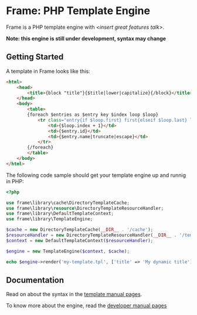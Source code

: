 # Frame: PHP Template Engine

Frame is a PHP template engine with _&lt;insert great features talk&gt;_.

__Note: this engine is still under development, syntax may change__

## Getting Started

A template in Frame looks like this:

```html
<html>
    <head>
        <title>{block "title"}{$title|lower|capitalize}{/block}</title>
    </head>
    <body>
        <table>
        {foreach $entries as $entry key $index loop $loop}
            <tr class="entry{if $loop.first} first{elseif $loop.last} last{/if}">
                <td>{$loop.index + 1}</td>
                <td>{$entry.id}</td>
                <td>{$entry.name|truncate|escape}</td>
            </tr>
        {/foreach}
        </table>
    </body>
</html>
```

The following code sample should get your template engine up and runnig in PHP:

```php
<?php

use frame\library\cache\DirectoryTemplateCache;
use frame\library\resource\DirectoryTemplateResourceHandler;
use frame\library\DefaultTemplateContext;
use frame\library\TemplateEngine;

$cache = new DirectoryTemplateCache(__DIR__ . '/cache');
$resourceHandler = new DirectoryTemplateResourceHandler(__DIR__ . '/templates');
$context = new DefaultTemplateContext($resourceHandler);

$engine = new TemplateEngine($context, $cache);

echo $engine->render('my-template.tpl', ['title' => 'My dynamic title']);
```

## Documentation

Read on about the syntax in the [template manual pages](manual/syntax.md).

To know more about the engine, read the [developer manual pages](manual/engine.md)


